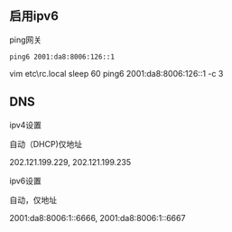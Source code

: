 ## 启用ipv6
ping网关
```
ping6 2001:da8:8006:126::1
```
vim etc\rc.local
sleep 60
ping6 2001:da8:8006:126::1 -c 3


## DNS

ipv4设置   

自动（DHCP)仅地址   

202.121.199.229, 202.121.199.235

ipv6设置   

自动，仅地址   

2001:da8:8006:1::6666, 2001:da8:8006:1::6667
